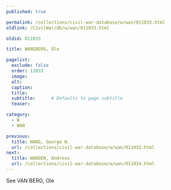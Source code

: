 ```yaml
---
published: true

permalink: /collections/civil-war-database/w/wan/011033.html
oldlink: /CivilWar/db/w/wan/011033.html

oldid: 011033

title: WANGBERG, Ole

pagelist:
  exclude: false
  order: 11033
  image: 
  alt:
  caption:
  title:
  subtitle:      # Defaults to page subtitle
  teaser:

category: 
  - W 
  - WAN

previous:
  title: WANG, George W.
  url: /collections/civil-war-database/w/wan/011032.html  
next:
  title: WANGEN, Andreas
  url: /collections/civil-war-database/w/wan/011034.html   
---
```

See VAN BERG, Ole